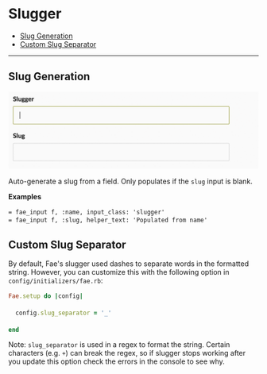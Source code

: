 # Slugger

* [Slug Generation](#slug-generation)
* [Custom Slug Separator](#custom-slug-separator)

---

## Slug Generation

![Slugger](https://raw.githubusercontent.com/wearefine/fae/master/docs/images/slugger.gif)

Auto-generate a slug from a field. Only populates if the `slug` input is blank.

**Examples**

```slim
= fae_input f, :name, input_class: 'slugger'
= fae_input f, :slug, helper_text: 'Populated from name'
```

## Custom Slug Separator

By default, Fae's slugger used dashes to separate words in the formatted string. However, you can customize this with the following option in `config/initializers/fae.rb`:

```ruby
Fae.setup do |config|

  config.slug_separator = '_'

end
```

Note: `slug_separator` is used in a regex to format the string. Certain characters (e.g. `+`) can break the regex, so if slugger stops working after you update this option check the errors in the console to see why.